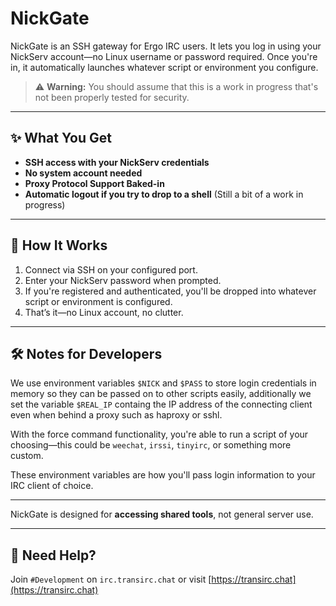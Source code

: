 # NickGate

NickGate is an SSH gateway for Ergo IRC users. It lets you log in using your NickServ account—no Linux username or password required. Once you're in, it automatically launches whatever script or environment you configure.

> ⚠️ **Warning:** You should assume that this is a work in progress that's not been properly tested for security.

---

## ✨ What You Get

- **SSH access with your NickServ credentials**
- **No system account needed**
- **Proxy Protocol Support Baked-in**
- **Automatic logout if you try to drop to a shell** (Still a bit of a work in progress)

---

## 🔐 How It Works

1. Connect via SSH on your configured port.
2. Enter your NickServ password when prompted.
3. If you're registered and authenticated, you'll be dropped into whatever script or environment is configured.
4. That’s it—no Linux account, no clutter.

---

## 🛠️ Notes for Developers

We use environment variables `$NICK` and `$PASS` to store login credentials in memory so they can be passed on to other scripts easily, additionally we set the variable `$REAL_IP` containg the IP address of the connecting client even when behind a proxy such as haproxy or sshl.

With the force command functionality, you're able to run a script of your choosing—this could be `weechat`, `irssi`, `tinyirc`, or something more custom.

These environment variables are how you'll pass login information to your IRC client of choice.

---


NickGate is designed for **accessing shared tools**, not general server use.

---

## 💬 Need Help?

Join `#Development` on `irc.transirc.chat` or visit [https://transirc.chat](https://transirc.chat)
